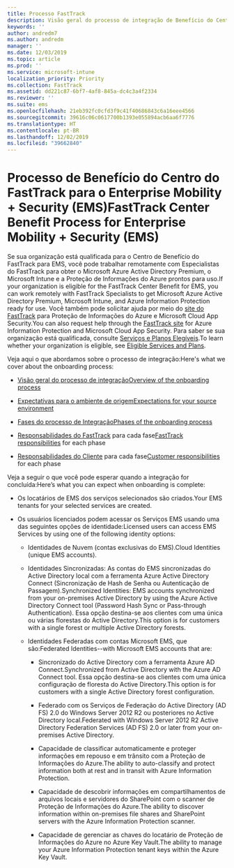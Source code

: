 ```yaml
---
title: Processo FastTrack
description: Visão geral do processo de integração de Benefício do Centro do FastTrack
keywords: ''
author: andredm7
ms.author: andredm
manager: ''
ms.date: 12/03/2019
ms.topic: article
ms.prod: ''
ms.service: microsoft-intune
localization_priority: Priority
ms.collection: FastTrack
ms.assetid: dd221c87-6bf7-4af8-845a-dc4c3a4f2334
ms.reviewer: ''
ms.suite: ems
ms.openlocfilehash: 21eb392fc0cfd3f9c41f40686843c6a16eee4566
ms.sourcegitcommit: 39616c06c0617700b1393e055894acb6aa6f7776
ms.translationtype: HT
ms.contentlocale: pt-BR
ms.lasthandoff: 12/02/2019
ms.locfileid: "39662840"
---
```

# <a name="fasttrack-center-benefit-process-for-enterprise-mobility--security-ems"></a><span data-ttu-id="7add7-103">Processo de Benefício do Centro do FastTrack para o Enterprise Mobility + Security (EMS)</span><span class="sxs-lookup"><span data-stu-id="7add7-103">FastTrack Center Benefit Process for Enterprise Mobility + Security (EMS)</span></span>
<span data-ttu-id="7add7-104">Se sua organização está qualificada para o Centro de Benefício do FastTrack para EMS, você pode trabalhar remotamente com Especialistas do FastTrack para obter o Microsoft Azure Active Directory Premium, o Microsoft Intune e a Proteção de Informações do Azure prontos para uso.</span><span class="sxs-lookup"><span data-stu-id="7add7-104">If your organization is eligible for the FastTrack Center Benefit for EMS, you can work remotely with FastTrack Specialists to get Microsoft Azure Active Directory Premium, Microsoft Intune, and Azure Information Protection ready for use.</span></span> <span data-ttu-id="7add7-105">Você também pode solicitar ajuda por meio do [site do FastTrack](https://www.microsoft.com/fasttrack/microsoft-365/ems) para Proteção de Informações do Azure e Microsoft Cloud App Security.</span><span class="sxs-lookup"><span data-stu-id="7add7-105">You can also request help through the [FastTrack site](https://www.microsoft.com/fasttrack/microsoft-365/ems) for Azure Information Protection and Microsoft Cloud App Security.</span></span> <span data-ttu-id="7add7-106">Para saber se sua organização está qualificada, consulte [Serviços e Planos Elegíveis](M365-eligible-services-and-plans.md).</span><span class="sxs-lookup"><span data-stu-id="7add7-106">To learn whether your organization is eligible, see [Eligible Services and Plans](M365-eligible-services-and-plans.md).</span></span>


<span data-ttu-id="7add7-107">Veja aqui o que abordamos sobre o processo de integração:</span><span class="sxs-lookup"><span data-stu-id="7add7-107">Here's what we cover about the onboarding process:</span></span>

-   [<span data-ttu-id="7add7-108">Visão geral do processo de integração</span><span class="sxs-lookup"><span data-stu-id="7add7-108">Overview of the onboarding process</span></span>](EMS-fasttrack-benefit-overview.md)

-   [<span data-ttu-id="7add7-109">Expectativas para o ambiente de origem</span><span class="sxs-lookup"><span data-stu-id="7add7-109">Expectations for your source environment</span></span>](EMS-source-environment-expectations.md)

-   [<span data-ttu-id="7add7-110">Fases do processo de Integração</span><span class="sxs-lookup"><span data-stu-id="7add7-110">Phases of the onboarding process</span></span>](EMS-onboarding-phases.md)

-   <span data-ttu-id="7add7-111">[Responsabilidades do FastTrack](EMS-fasttrack-responsibilities.md) para cada fase</span><span class="sxs-lookup"><span data-stu-id="7add7-111">[FastTrack responsibilities](EMS-fasttrack-responsibilities.md) for each phase</span></span>

-   <span data-ttu-id="7add7-112">[Responsabilidades do Cliente](EMS-your-responsibilities.md) para cada fase</span><span class="sxs-lookup"><span data-stu-id="7add7-112">[Customer responsibilities](EMS-your-responsibilities.md) for each phase</span></span>

<span data-ttu-id="7add7-113">Veja a seguir o que você pode esperar quando a integração for concluída:</span><span class="sxs-lookup"><span data-stu-id="7add7-113">Here’s what you can expect when onboarding is complete:</span></span>

-   <span data-ttu-id="7add7-114">Os locatários de EMS dos serviços selecionados são criados.</span><span class="sxs-lookup"><span data-stu-id="7add7-114">Your EMS tenants for your selected services are created.</span></span>

-   <span data-ttu-id="7add7-115">Os usuários licenciados podem acessar os Serviços EMS usando uma das seguintes opções de identidade:</span><span class="sxs-lookup"><span data-stu-id="7add7-115">Licensed users can access EMS Services by using one of the following identity options:</span></span>

    -   <span data-ttu-id="7add7-116">Identidades de Nuvem (contas exclusivas do EMS).</span><span class="sxs-lookup"><span data-stu-id="7add7-116">Cloud Identities (unique EMS accounts).</span></span>

    -   <span data-ttu-id="7add7-117">Identidades Sincronizadas: As contas do EMS sincronizadas do Active Directory local com a ferramenta Azure Active Directory Connect (Sincronização de Hash de Senha ou Autenticação de Passagem).</span><span class="sxs-lookup"><span data-stu-id="7add7-117">Synchronized Identities: EMS accounts synchronized from your on-premises Active Directory by using the Azure Active Directory Connect tool (Password Hash Sync or Pass-through Authentication).</span></span> <span data-ttu-id="7add7-118">Essa opção destina-se aos clientes com uma única ou várias florestas do Active Directory.</span><span class="sxs-lookup"><span data-stu-id="7add7-118">This option is for customers with a single forest or multiple Active Directory forests.</span></span>

    -   <span data-ttu-id="7add7-119">Identidades Federadas com contas Microsoft EMS, que são:</span><span class="sxs-lookup"><span data-stu-id="7add7-119">Federated Identities--with Microsoft EMS accounts that are:</span></span>

        -   <span data-ttu-id="7add7-120">Sincronizado do Active Directory com a ferramenta Azure AD Connect.</span><span class="sxs-lookup"><span data-stu-id="7add7-120">Synchronized from Active Directory with the Azure AD Connect tool.</span></span> <span data-ttu-id="7add7-121">Essa opção destina-se aos clientes com uma única configuração de floresta do Active Directory.</span><span class="sxs-lookup"><span data-stu-id="7add7-121">This option is for customers with a single Active Directory forest configuration.</span></span>

        -   <span data-ttu-id="7add7-122">Federado com os Serviços de Federação do Active Directory (AD FS) 2.0 do Windows Server 2012 R2 ou posteriores no Active Directory local.</span><span class="sxs-lookup"><span data-stu-id="7add7-122">Federated with Windows Server 2012 R2 Active Directory Federation Services (AD FS) 2.0 or later from your on-premises Active Directory.</span></span>

        -   <span data-ttu-id="7add7-123">Capacidade de classificar automaticamente e proteger informações em repouso e em trânsito com a Proteção de Informações do Azure.</span><span class="sxs-lookup"><span data-stu-id="7add7-123">The ability to auto-classify and protect information both at rest and in transit with Azure Information Protection.</span></span> 

        -   <span data-ttu-id="7add7-124">Capacidade de descobrir informações em compartilhamentos de arquivos locais e servidores do SharePoint com o scanner de Proteção de Informações do Azure.</span><span class="sxs-lookup"><span data-stu-id="7add7-124">The ability to discover information within on-premises file shares and SharePoint servers with the Azure Information Protection scanner.</span></span> 

        -   <span data-ttu-id="7add7-125">Capacidade de gerenciar as chaves do locatário de Proteção de Informações do Azure no Azure Key Vault.</span><span class="sxs-lookup"><span data-stu-id="7add7-125">The ability to manage your Azure Information Protection tenant keys within the Azure Key Vault.</span></span> 
